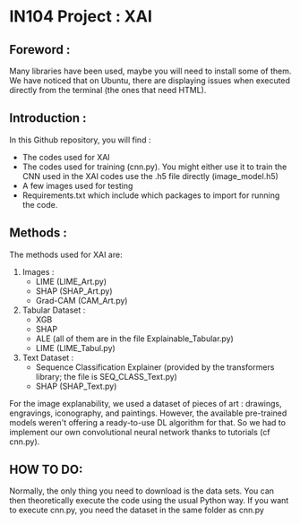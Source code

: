 # IN104 Project : XAI
## Foreword :

Many libraries have been used, maybe you will need to install some of them. We have noticed that on Ubuntu, there are displaying issues when executed directly from the terminal (the ones that need HTML).

## Introduction :

In this Github repository, you will find :
- The codes used for XAI
- The codes used for training (cnn.py). You might either use it to train the CNN used in the XAI codes use the .h5 file directly (image_model.h5)
- A few images used for testing
- Requirements.txt which include which packages to import for running the code.

## Methods :

The methods used for XAI are:
1. Images :
	- LIME (LIME_Art.py)
	- SHAP (SHAP_Art.py)
	- Grad-CAM (CAM_Art.py)
2. Tabular Dataset :
	- XGB
	- SHAP
	- ALE (all of them are in the file Explainable_Tabular.py)
	- LIME (LIME_Tabul.py)
3. Text Dataset :
	- Sequence Classification Explainer (provided by the transformers library; the file is SEQ_CLASS_Text.py)
	- SHAP (SHAP_Text.py)


For the image explanability, we used a dataset of pieces of art : drawings, engravings, iconography, and paintings. 
However, the available pre-trained models weren't offering a ready-to-use DL algorithm for that. So we had to implement our own convolutional neural network thanks to tutorials (cf cnn.py).

## HOW TO DO:
Normally, the only thing you need to download is the data sets. You can then theoretically execute the code using the usual Python way.
If you want to execute cnn.py, you need the dataset in the same folder as cnn.py
